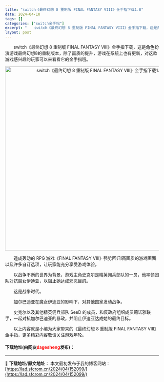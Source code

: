 ```yaml
---
title: "switch《最终幻想 8 重制版 FINAL FANTASY VIII》金手指下载1.0"
date: 2024-04-10
tags: []
categories: ["switch金手指"]
excerpt: "　　switch《最终幻想 8 重制版 FINAL FANTASY VIII》金手指下载，这是角色扮演游戏最终幻想8的重制版本，除了画质的提升，游戏在系统上也有更新，对这款游戏感兴趣的玩家可以来看看它的金手指哦。 　　造成轰动的 RPG 游戏《FINAL FANTASY VIII》强势回归!高画质的&hellip;"
layout: post
---
```


 <p>　　switch《最终幻想 8 重制版 FINAL FANTASY VIII》金手指下载，这是角色扮演游戏最终幻想8的重制版本，除了画质的提升，游戏在系统上也有更新，对这款游戏感兴趣的玩家可以来看看它的金手指哦。</p> <p align="center"><img align="" border="0" src="https://lad.sfcrom.cn/wp-content/uploads/2024/04/20240410_6615ddd6afabd.webp" width="600" alt="switch《最终幻想 8 重制版 FINAL FANTASY VIII》金手指下载1.0" /></p> <p>　　造成轰动的 RPG 游戏《FINAL FANTASY VIII》强势回归!高画质的游戏画面以及许多自订选项，让玩家能充分享受游戏体验。</p> <p>　　以战争不断的世界为背景，游戏主角史克尔是精英佣兵部队的一员，他率领团队对抗魔女伊迪亚，以阻止她达成邪恶目的。</p> <p>　　这是战争时代。</p> <p>　　加尔巴迪亚在魔女伊迪亚的影响下，对其他国家发动战争。</p> <p>　　史克尔以及其他精英佣兵部队 SeeD 的成员，和反政府组织成员莉诺雅联手，一起对抗加尔巴迪亚的暴政，并阻止伊迪亚达成她的最终目标。</p> <p>　　以上内容就是小编为大家带来的《最终幻想 8 重制版 FINAL FANTASY VIII》金手指，更多精彩内容敬请关注游戏年轮。</p> <p><h4>下载地址(由网友<font color="red">dagesheng</font>发布)：</h4></p> 

---
📖 **下载地址/原文地址：** 本文最初发布于我的博客网站：[https://lad.sfcrom.cn/2024/04/152099/](https://lad.sfcrom.cn/2024/04/152099/)
